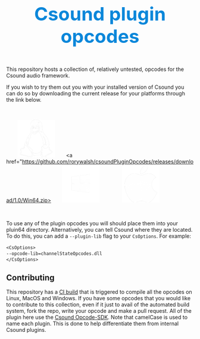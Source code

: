 <p style="font-size:50px;text-align: center;color:hsl(204, 90%, 45%)"><b>Csound plugin opcodes</b></p>

This repository hosts a collection of, relatively untested, opcodes for the Csound audio framework. 

If you wish to try them out you with your installed version of Csound you can do so by downloading the current release for your platforms through the link below.  

<br>

<a href="https://github.com/rorywalsh/csoundPluginOpcodes/releases/download/1.0/Linux.zip"><img src="imgs/Linux.png" style="width:20%;" hspace="30"/></a><a href="https://github.com/rorywalsh/csoundPluginOpcodes/releases/download/1.0/Win64.zip><img src="imgs/Windows.png" style="width:20%;" hspace="30"/></a><a href="https://github.com/rorywalsh/csoundPluginOpcodes/releases/download/1.0/MacOS.zip"><img src="imgs/Apple.png" style="width:20%;" hspace="30"/></a>

<br>


To use any of the plugin opcodes you will should place them into your pluin64 directory. Alternatively, you can tell Csound where they are located. To do this, you can add a `--plugin-lib` flag to your `CsOptions`. For example:

```csound
<CsOptions>
--opcode-lib=channelStateOpcodes.dll
</CsOptions>
```

## Contributing

This repository has a [CI build](https://dev.azure.com/rorywalsh/csoundPluginOpcodes/_build) that is triggered to compile all the opcodes on Linux, MacOS and Windows. If you have some opcodes that you would like to contribute to this collection, even if it just to avail of the automated build system, fork the repo, write your opcode and make a pull request. All of the plugin here use the [Csound Opcode-SDK](https://github.com/csound/opcode_sdk). Note that camelCase is used to name each plugin. This is done to help differentiate them from internal Csound plugins.  